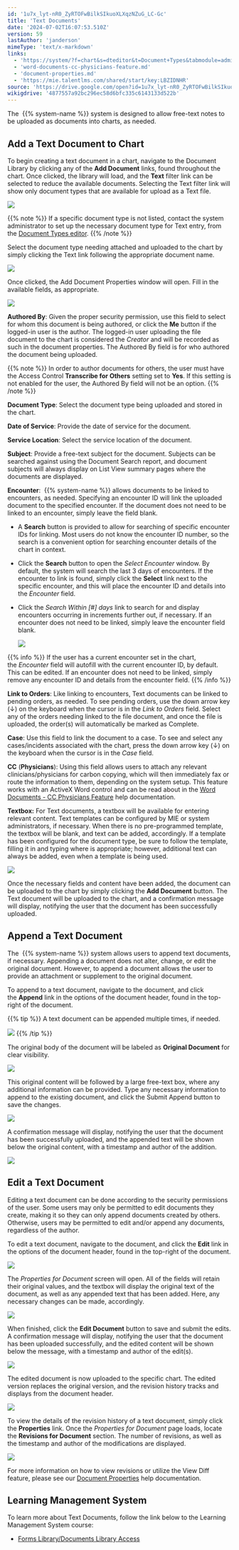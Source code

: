 ```yaml
---
id: '1u7x_lyt-nR0_ZyRTOFwBilkSIkuoXLXqzNZuG_LC-Gc'
title: 'Text Documents'
date: '2024-07-02T16:07:53.510Z'
version: 59
lastAuthor: 'janderson'
mimeType: 'text/x-markdown'
links:
  - 'https://system/?f=chart&s=dteditor&t=Document+Types&tabmodule=admin&tabselect=Document+Types'
  - 'word-documents-cc-physicians-feature.md'
  - 'document-properties.md'
  - 'https://mie.talentlms.com/shared/start/key:LBZIDNHR'
source: 'https://drive.google.com/open?id=1u7x_lyt-nR0_ZyRTOFwBilkSIkuoXLXqzNZuG_LC-Gc'
wikigdrive: '4877557a92bc296ec58d6bfc335c6143133d522b'
---
```

The  {{% system-name %}} system is designed to allow free-text notes to be uploaded as documents into charts, as needed.

## Add a Text Document to Chart

To begin creating a text document in a chart, navigate to the Document Library by clicking any of the **Add Document** links, found throughout the chart. Once clicked, the library will load, and the **Text** filter link can be selected to reduce the available documents. Selecting the Text filter link will show only document types that are available for upload as a Text file.

![](../text-documents.assets/74a45f7f680e018af08f37b46f5e66ae.png)

{{% note %}}
If a specific document type is not listed, contact the system administrator to set up the necessary document type for Text entry, from the [Document Types editor](https://system/?f=chart&s=dteditor&t=Document+Types&tabmodule=admin&tabselect=Document+Types).
{{% /note %}}

Select the document type needing attached and uploaded to the chart by simply clicking the Text link following the appropriate document name.

![](../text-documents.assets/255aa8859ce263bed38896c39e1bf464.png)

Once clicked, the Add Document Properties window will open. Fill in the available fields, as appropriate.

![](../text-documents.assets/70bfdc321a103138be91c6c66945afe0.png)

**Authored By**: Given the proper security permission, use this field to select for whom this document is being authored, or click the **Me** button if the logged-in user is the author. The logged-in user uploading the file document to the chart is considered the *Creator* and will be recorded as such in the document properties. The Authored By field is for who authored the document being uploaded.

{{% note %}}
In order to author documents for others, the user must have the Access Control **Transcribe for Others** setting set to **Yes**. If this setting is not enabled for the user, the Authored By field will not be an option.
{{% /note %}}

**Document Type**: Select the document type being uploaded and stored in the chart.

**Date of Service**: Provide the date of service for the document.

**Service Location**: Select the service location of the document.

**Subject**: Provide a free-text subject for the document. Subjects can be searched against using the Document Search report, and document subjects will always display on List View summary pages where the documents are displayed.

**Encounter**:  {{% system-name %}} allows documents to be linked to encounters, as needed. Specifying an encounter ID will link the uploaded document to the specified encounter. If the document does not need to be linked to an encounter, simply leave the field blank.

* A <strong>Search</strong> button is provided to allow for searching of specific encounter IDs for linking. Most users do not know the encounter ID number, so the search is a convenient option for searching encounter details of the chart in context.
* Click the <strong>Search</strong> button to open the <em>Select Encounter</em> window. By default, the system will search the last 3 days of encounters. If the encounter to link is found, simply click the <strong>Select</strong> link next to the specific encounter, and this will place the encounter ID and details into the <em>Encounter</em> field.
* Click the <em>Search Within [#] days</em> link to search for and display encounters occurring in increments further out, if necessary. If an encounter does not need to be linked, simply leave the encounter field blank.

    ![](../text-documents.assets/007d38b6bf7c9fdd8a5eb390be1c04da.png)

{{% info %}}
If the user has a current encounter set in the chart, the *Encounter* field will autofill with the current encounter ID, by default. This can be edited. If an encounter does not need to be linked, simply remove any encounter ID and details from the encounter field.
{{% /info %}}

**Link to Orders**: Like linking to encounters, Text documents can be linked to pending orders, as needed. To see pending orders, use the down arrow key (↓) on the keyboard when the cursor is in the *Link to Orders* field. Select any of the orders needing linked to the file document, and once the file is uploaded, the order(s) will automatically be marked as Complete.

**Case**: Use this field to link the document to a case. To see and select any cases/incidents associated with the chart, press the down arrow key (↓) on the keyboard when the cursor is in the *Case* field.

**CC** (**Physicians**): Using this field allows users to attach any relevant clinicians/physicians for carbon copying, which will then immediately fax or route the information to them, depending on the system setup. This feature works with an ActiveX Word control and can be read about in the [Word Documents - CC Physicians Feature](word-documents-cc-physicians-feature.md) help documentation.

**Textbox:** For Text documents, a textbox will be available for entering relevant content. Text templates can be configured by MIE or system administrators, if necessary. When there is no pre-programmed template, the textbox will be blank, and text can be added, accordingly. If a template has been configured for the document type, be sure to follow the template, filling it in and typing where is appropriate; however, additional text can always be added, even when a template is being used.

![](../text-documents.assets/41cec040534962a9bc9335cdf0b74cf3.png)

Once the necessary fields and content have been added, the document can be uploaded to the chart by simply clicking the **Add Document** button. The Text document will be uploaded to the chart, and a confirmation message will display, notifying the user that the document has been successfully uploaded.

## Append a Text Document

The  {{% system-name %}} system allows users to append text documents, if necessary. Appending a document does not alter, change, or edit the original document. However, to append a document allows the user to provide an attachment or supplement to the original document.

To append to a text document, navigate to the document, and click the **Append** link in the options of the document header, found in the top-right of the document.

{{% tip %}}
A text document can be appended multiple times, if needed.

![](../text-documents.assets/633ddec6350273cd9c952c763a43aaa7.png)
{{% /tip %}}

The original body of the document will be labeled as **Original Document** for clear visibility.

![](../text-documents.assets/684bf819bdebde0089a4ca63f4d38ac7.png)

This original content will be followed by a large free-text box, where any additional information can be provided. Type any necessary information to append to the existing document, and click the Submit Append button to save the changes.

![](../text-documents.assets/d0293a63a4072ef971cfc1dd4f747027.png)

A confirmation message will display, notifying the user that the document has been successfully uploaded, and the appended text will be shown below the original content, with a timestamp and author of the addition.

![](../text-documents.assets/91ebcd6ac48e58cbd3ed29428705b9b7.png)

## Edit a Text Document

Editing a text document can be done according to the security permissions of the user. Some users may only be permitted to edit documents they create, making it so they can only append documents created by others. Otherwise, users may be permitted to edit and/or append any documents, regardless of the author.

To edit a text document, navigate to the document, and click the **Edit** link in the options of the document header, found in the top-right of the document.

![](../text-documents.assets/adecc089f63a34e7466ca41b4dcbe4be.png)

The *Properties for Document* screen will open. All of the fields will retain their original values, and the textbox will display the original text of the document, as well as any appended text that has been added. Here, any necessary changes can be made, accordingly.

![](../text-documents.assets/59aa722a35a2c819cb7c2080432302fc.png)

When finished, click the **Edit Document** button to save and submit the edits. A confirmation message will display, notifying the user that the document has been uploaded successfully, and the edited content will be shown below the message, with a timestamp and author of the edit(s).

![](../text-documents.assets/2c6fe13bfd4ccd7713bc65d015927896.png)

The edited document is now uploaded to the specific chart. The edited version replaces the original version, and the revision history tracks and displays from the document header.

![](../text-documents.assets/95c643da54055654f47ef1190e250d48.png)

To view the details of the revision history of a text document, simply click the **Properties** link. Once the *Properties for Document* page loads, locate the **Revisions for Document** section. The number of revisions, as well as the timestamp and author of the modifications are displayed.

![](../text-documents.assets/8096a163c284d60954c377a0eaee0f4e.png)

For more information on how to view revisions or utilize the View Diff feature, please see our [Document Properties](document-properties.md) help documentation.

## Learning Management System

To learn more about Text Documents, follow the link below to the Learning Management System course:

* [Forms Library/Documents Library Access](https://mie.talentlms.com/shared/start/key:LBZIDNHR)
